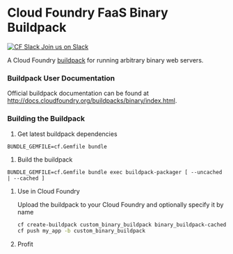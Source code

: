 # Cloud Foundry FaaS Binary Buildpack

[![CF Slack](https://www.google.com/s2/favicons?domain=www.slack.com) Join us on Slack](https://cloudfoundry.slack.com/messages/buildpacks/)

A Cloud Foundry [buildpack](http://docs.cloudfoundry.org/buildpacks/) for running arbitrary binary web servers.

### Buildpack User Documentation

Official buildpack documentation can be found at http://docs.cloudfoundry.org/buildpacks/binary/index.html.

### Building the Buildpack

1. Get latest buildpack dependencies

  ```shell
  BUNDLE_GEMFILE=cf.Gemfile bundle
  ```

1. Build the buildpack

  ```shell
  BUNDLE_GEMFILE=cf.Gemfile bundle exec buildpack-packager [ --uncached | --cached ]
  ```

1. Use in Cloud Foundry

    Upload the buildpack to your Cloud Foundry and optionally specify it by name

    ```bash
    cf create-buildpack custom_binary_buildpack binary_buildpack-cached-custom.zip 1
    cf push my_app -b custom_binary_buildpack
    ```

1. Profit